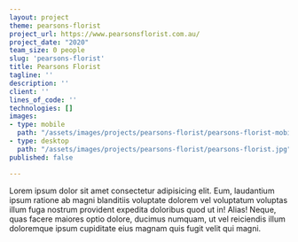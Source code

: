 ```yaml
---
layout: project
theme: pearsons-florist
project_url: https://www.pearsonsflorist.com.au/
project_date: "2020"
team_size: 0 people
slug: 'pearsons-florist'
title: Pearsons Florist
tagline: ''
description: ''
client: ''
lines_of_code: ''
technologies: []
images:
- type: mobile
  path: "/assets/images/projects/pearsons-florist/pearsons-florist-mobile.jpg"
- type: desktop
  path: "/assets/images/projects/pearsons-florist/pearsons-florist.jpg"
published: false

---
```

Lorem ipsum dolor sit amet consectetur adipisicing elit. Eum, laudantium ipsum ratione ab magni blanditiis voluptate dolorem vel voluptatum voluptas illum fuga nostrum provident expedita doloribus quod ut in! Alias! Neque, quas facere maiores optio dolore, ducimus numquam, ut vel reiciendis illum doloremque ipsum cupiditate eius magnam quis fugit velit qui magni.